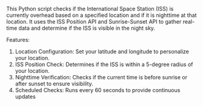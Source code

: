 This Python script checks if the International Space Station (ISS) is currently overhead based on a specified location and if it is nighttime at that location. It uses the ISS Position API and Sunrise-Sunset API to gather real-time data and determine if the ISS is visible in the night sky.

Features:
1) Location Configuration: Set your latitude and longitude to personalize your location.
2) ISS Position Check: Determines if the ISS is within a 5-degree radius of your location.
3) Nighttime Verification: Checks if the current time is before sunrise or after sunset to ensure visibility.
4) Scheduled Checks: Runs every 60 seconds to provide continuous updates
